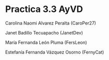 # Practica 3.3 AyVD
Carolina Naomi Alvarez Peralta (CaroPer27)

Janet Badillo Tecuapacho (JanetDev)

María Fernanda León Pluma (FersLeon) 

Estefanía Fernanda Vázquez Osorno (FernyCat)
